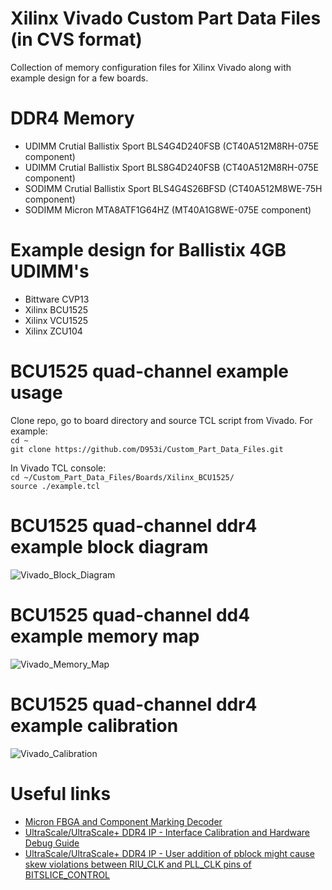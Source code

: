 # Xilinx Vivado Custom Part Data Files (in CVS format)

Collection of memory configuration files for Xilinx Vivado along with example design for a few boards.

# DDR4 Memory
- UDIMM  Crutial Ballistix Sport BLS4G4D240FSB (CT40A512M8RH-075E component)
- UDIMM  Crutial Ballistix Sport BLS8G4D240FSB (CT40A512M8RH-075E component)
- SODIMM Crutial Ballistix Sport BLS4G4S26BFSD (CT40A512M8WE-75H component)
- SODIMM Micron MTA8ATF1G64HZ (MT40A1G8WE-075E component)
  
# Example design for Ballistix 4GB UDIMM's
- Bittware CVP13
- Xilinx BCU1525
- Xilinx VCU1525
- Xilinx ZCU104

# BCU1525 quad-channel example usage

Clone repo, go to board directory and source TCL script from Vivado. For example:<br>
```cd ~```<br>
```git clone https://github.com/D953i/Custom_Part_Data_Files.git```

In Vivado TCL console:<br>
```cd ~/Custom_Part_Data_Files/Boards/Xilinx_BCU1525/```<br>
```source ./example.tcl```

# BCU1525 quad-channel ddr4 example block diagram
![Vivado_Block_Diagram](Images/BCU1525_Quad_DDR4_BlockDiagram.PNG?raw=true "Vivado Block Diagram")

# BCU1525 quad-channel dd4 example memory map 
![Vivado_Memory_Map](Images/BCU1525_Quad_DDR4_MemoryMap.PNG?raw=true "Vivado Memory Map")

# BCU1525 quad-channel ddr4 example calibration
![Vivado_Calibration](Images/BCU1525_Quad_DDR4_Calibration.PNG?raw=true "Vivado Memory Calibration")

# Useful links
- <a href='https://www.micron.com/support/tools-and-utilities/fbga?fbga'>Micron FBGA and Component Marking Decoder</a><br>
- <a href='https://www.xilinx.com/support/answers/68937.html'>UltraScale/UltraScale+ DDR4 IP - Interface Calibration and Hardware Debug Guide</a><br>
- <a href='https://www.xilinx.com/support/answers/68976.html'>UltraScale/UltraScale+ DDR4 IP - User addition of pblock might cause skew violations between RIU_CLK and PLL_CLK pins of BITSLICE_CONTROL</a><br>
